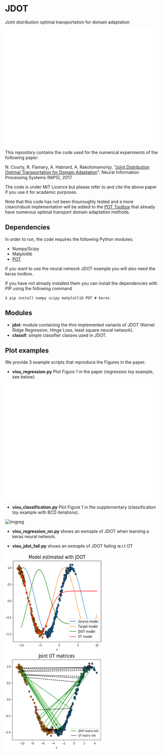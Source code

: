 # JDOT
Joint distribution optimal transportation for domain adaptation

![imgreg](imgs/visu_reg2.png)


This repository contains the code used for the numerical experiments of the foillowing paper:


N. Courty, R. Flamary, A. Habrard, A. Rakotomamonjy, "[Joint Distribution Optimal Transportation for Domain Adaptation](https://arxiv.org/pdf/1705.08848.pdf)", Neural Information Processing Systems (NIPS), 2017.


The code is under MIT Licence but please refer to and cite the above paper if you use it for academic purposes.

Note that this code has not been thouroughly tested and a more clean/robust implementation will be added to the [POT Toolbox](https://github.com/rflamary/POT) that already have numerous optimal transport domain adaptation methods.



##  Dependencies

In order to run, the code requires the following Python modules:

* Numpy/Scipy
* Matplotlib
* [POT](https://github.com/rflamary/POT)

If you want to use the neural network JDOT example you will also need the keras toolbox.


If you have not already installed them you can install the dependencies with PIP using the following command

```
$ pip install numpy scipy matplotlib POT # keras
```

## Modules

* **jdot**: module containing the thre implemented variants of JDOT (Kernel Ridge Regression, Hinge Loss, least  square neural network).
* **classif**:  simple classifier classes used in JDOT.

## Plot examples 

We provide 3 example scripts that reproduce the Figures in the paper.

* **visu_regression.py** Plot Figure 1 in the paper (regression toy example, see below).

![imgreg](imgs/visu_reg2.png)

* **visu_classification.py** Plot Figure 1 in the supplementary (classification toy example with BCD iterations).

![imgreg](imgs/visu_classif.png)


* **visu_regression_nn.py** shows an exmaple of JDOT when learning a keras neural network.

* **visu_jdot_fail.py** shows an exmaple of JDOT failing w.r.t OT

<a href="url"><img src="imgs/Jdot_fail.PNG" align="center" height="324" width="324" ></a> <a href="url"><img src="imgs/jdot_fail_mat.PNG" align="center" height="324" width="324" ></a>



